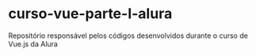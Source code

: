 # curso-vue-parte-I-alura
Repositório responsável pelos códigos desenvolvidos durante o curso de Vue.js da Alura
